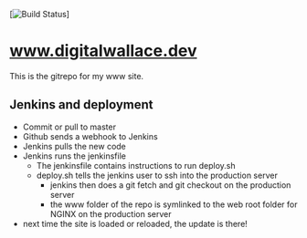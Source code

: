 [![Build Status](http://jenkins.digitalwallace.dev/buildStatus/icon?job=Github+org+all+run%2Fdigitalwallace-www%2Fmaster)]

# www.digitalwallace.dev

This is the gitrepo for my www site.


## Jenkins and deployment

* Commit or pull to master
* Github sends a webhook to Jenkins
* Jenkins pulls the new code
* Jenkins runs the jenkinsfile
    * The jenkinsfile contains instructions to run deploy.sh
    * deploy.sh tells the jenkins user to ssh into the production server
        * jenkins then does a git fetch and git checkout on the production server
        * the www folder of the repo is symlinked to the web root folder for NGINX on the production server
* next time the site is loaded or reloaded, the update is there!

